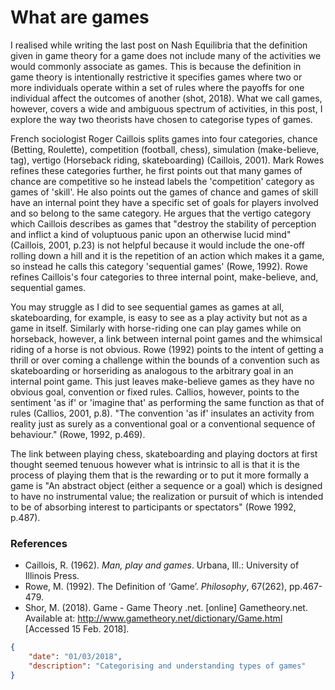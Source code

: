 # What are games

I realised while writing the last post on Nash Equilibria that the definition given in game theory for a game does not include many of the activities we would commonly associate as games. This is because the definition in game theory is intentionally restrictive it specifies games where two or more individuals operate within a set of rules where the payoffs for one individual affect the outcomes of another (shot, 2018). What we call games, however, covers a wide and ambiguous spectrum of activities, in this post, I explore the way two theorists have chosen to categorise types of games.

French sociologist Roger Caillois splits games into four categories, chance (Betting, Roulette), competition (football, chess), simulation (make-believe, tag), vertigo (Horseback riding, skateboarding)  (Caillois, 2001). Mark Rowes refines these categories further, he first points out that many games of chance are competitive so he instead labels the 'competition' category as games of 'skill'. He also points out the games of chance and games of skill have an internal point they have a specific set of goals for players involved and so belong to the same category. He argues that the vertigo category which Caillois describes as games that "destroy the stability of perception and inflict a kind of voluptuous panic upon an otherwise lucid mind" (Caillois, 2001, p.23) is not helpful because it would include the one-off rolling down a hill and it is the repetition of an action which makes it a game, so instead he calls this category 'sequential games' (Rowe, 1992). Rowe refines Caillois's four categories to three internal point, make-believe, and, sequential games.

You may struggle as I did to see sequential games as games at all, skateboarding, for example, is easy to see as a play activity but not as a game in itself. Similarly with horse-riding one can play games while on horseback, however, a link between internal point games and the whimsical riding of a horse is not obvious. Rowe (1992) points to the intent of getting a thrill or over coming a challenge within the bounds of a convention such as skateboarding or horseriding as analogous to the arbitrary goal in an internal point game. This just leaves make-believe games as they have no obvious goal, convention or fixed rules. Callios, however, points to the sentiment 'as if' or 'imagine that' as performing the same function as that of rules (Callios, 2001, p.8). "The convention 'as if' insulates an activity from reality just as surely as a conventional goal or a conventional sequence of behaviour." (Rowe, 1992, p.469).

The link between playing chess, skateboarding and playing doctors at first thought seemed tenuous however what is intrinsic to all is that it is the process of playing them that is the rewarding or to put it more formally a game is "An abstract object (either a sequence or a goal) which is designed to have no instrumental value; the realization or pursuit of which is intended to be of absorbing interest to participants or spectators" (Rowe 1992, p.487).

### References

- Caillois, R. (1962). *Man, play and games*. Urbana, Ill.: University of Illinois Press.
- Rowe, M. (1992). The Definition of ‘Game’. *Philosophy*, 67(262), pp.467-479.
- Shor, M. (2018). Game - Game Theory .net. [online] Gametheory.net. Available at: http://www.gametheory.net/dictionary/Game.html [Accessed 15 Feb. 2018].



```json
{
    "date": "01/03/2018",
    "description": "Categorising and understanding types of games"
}
```

